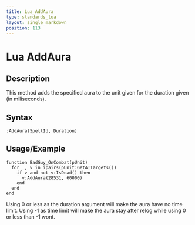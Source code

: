 ```yaml
---
title: Lua_AddAura
type: standards_lua
layout: single_markdown
position: 113
---
```


# Lua AddAura

## Description

This method adds the specified aura to the unit given for the duration given (in miliseconds).

## Syntax

```
:AddAura(SpellId, Duration)
```

## Usage/Example

```
function BadGuy_OnCombat(pUnit)
  for _, v in ipairs(pUnit:GetAITargets())
    if v and not v:IsDead() then
      v:AddAura(28531, 60000)
    end
  end
end
```

Using 0 or less as the duration argument will make the aura have no time limit. Using -1 as time limit will make the aura stay after relog while using 0 or less than -1 wont.
